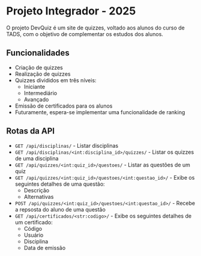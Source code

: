# Projeto Integrador - 2025

O projeto DevQuiz é um site de quizzes, voltado aos alunos do curso de TADS, com o objetivo de complementar os estudos dos alunos.

## Funcionalidades
- Criação de quizzes
- Realização de quizzes
- Quizzes divididos em três níveis:
    - Iniciante
    - Intermediário
    - Avançado
- Emissão de certificados para os alunos
- Futuramente, espera-se implementar uma funcionalidade de ranking

## Rotas da API
- `GET /api/disciplinas/` - Listar disciplinas
- `GET /api/disciplinas/<int:disciplina_id>/quizzes/` - Listar os quizzes de uma disciplina
- `GET /api/quizzes/<int:quiz_id>/questoes/` - Listar as questões de um quiz
- `GET /api/quizzes/<int:quiz_id>/questoes/<int:questao_id>/` - Exibe os seguintes detalhes de uma questão:
    - Descrição
    - Alternativas
- `POST /api/quizzes/<int:quiz_id>/questoes/<int:questao_id>/` - Recebe a repsosta do aluno de uma questão
- `GET /api/certificados/<str:codigo>/` - Exibe os seguintes detalhes de um certificado:
    - Código
    - Usuário
    - Disciplina
    - Data de emissão